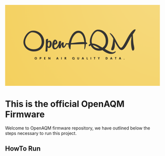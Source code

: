 ![> Blockquote](https://raw.githubusercontent.com/OpenAQM/open-aqm-firmware/master/img/OpenAQM_Logo_RECT.png)


# This is the official OpenAQM Firmware
Welcome to OpenAQM firmware repository, we have outlined below the steps necessary to run this project.

## HowTo Run